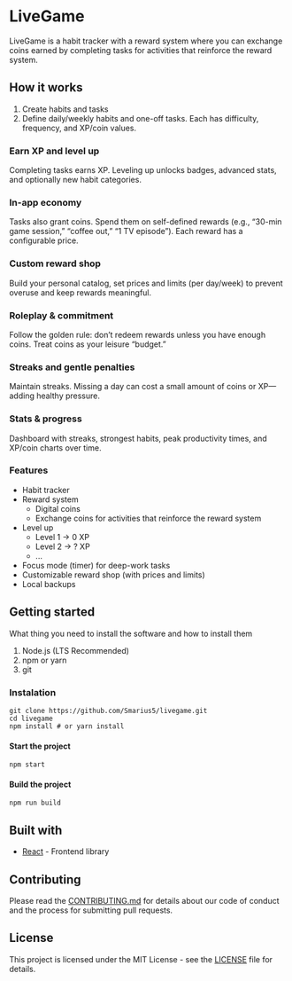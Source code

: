 # LiveGame

LiveGame is a habit tracker with a reward system where you can exchange coins earned by completing tasks for activities that reinforce the reward system.


## How it works

1. Create habits and tasks
2. Define daily/weekly habits and one-off tasks. Each has difficulty, frequency, and XP/coin values.

### Earn XP and level up
Completing tasks earns XP. Leveling up unlocks badges, advanced stats, and optionally new habit categories.

### In-app economy
Tasks also grant coins. Spend them on self-defined rewards (e.g., “30-min game session,” “coffee out,” “1 TV episode”). Each reward has a configurable price.

### Custom reward shop
Build your personal catalog, set prices and limits (per day/week) to prevent overuse and keep rewards meaningful.

### Roleplay & commitment
Follow the golden rule: don’t redeem rewards unless you have enough coins. Treat coins as your leisure “budget.”

### Streaks and gentle penalties
Maintain streaks. Missing a day can cost a small amount of coins or XP—adding healthy pressure.

### Stats & progress
Dashboard with streaks, strongest habits, peak productivity times, and XP/coin charts over time.


### Features

- Habit tracker
- Reward system
  - Digital coins
  - Exchange coins for activities that reinforce the reward system
- Level up
    - Level 1 -> 0 XP
    - Level 2 -> ? XP
    - ...
- Focus mode (timer) for deep-work tasks
- Customizable reward shop (with prices and limits)
- Local backups

## Getting started

What thing you need to install the software and how to install them

1. Node.js (LTS Recommended)
2. npm or yarn
3. git

### Instalation

```
git clone https://github.com/Smarius5/livegame.git
cd livegame
npm install # or yarn install
```

#### Start the project

<code>npm start</code>

#### Build the project

<code>npm run build</code>


## Built with

- [React](https://react.dev/) - Frontend library

## Contributing

Please read the [CONTRIBUTING.md](./CONTRIBUTING.md) for details about our code of conduct and the process for submitting pull requests.

## License

This project is licensed under the MIT License - see the [LICENSE](LICENSE) file for details.
